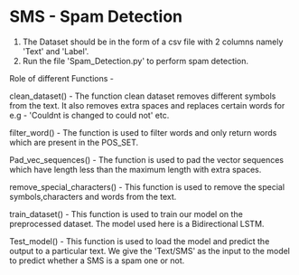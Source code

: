 # SMS - Spam Detection

1. The Dataset should be in the form of a csv file with 2 columns namely 'Text' and 'Label'. 
2. Run the file 'Spam_Detection.py' to perform spam detection. 

Role of different Functions - 

clean_dataset() - The function clean dataset removes different symbols from the text. It also removes extra spaces and replaces certain words for e.g - 'Couldnt is changed to could not' etc. 

filter_word() - The function is used to filter words and only return words which are present in the POS_SET.

Pad_vec_sequences() - The function is used to pad the vector sequences which have length less than the maximum length with extra spaces. 

remove_special_characters() - This function is used to remove the special symbols,characters and words from the text. 

train_dataset() - This function is used to train our model on the preprocessed dataset. The model used here is a Bidirectional LSTM.

Test_model() - This function is used to load the model and predict the output to a particular text. We give the 'Text/SMS' as the input to the model to predict whether a SMS is a spam one or not.


